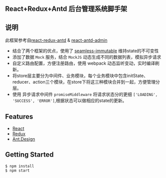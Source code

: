 ## React+Redux+Antd 后台管理系统脚手架

## 说明

此框架参考自[react-redux-antd](https://github.com/okoala/react-redux-antd) & [react-antd-admin](https://github.com/fireyy/react-antd-admin)

- 结合了两个框架的优点，使用了 [seamless-immutable](https://github.com/rtfeldman/seamless-immutable) 维持state的不可变性
- 添加了数据 `Mock` 服务，结合 `MockJS` 动态生成不同的数据列表，模拟异步请求
- 自定义路由配置，方便注册路由，使用 webpack 动态监听变动，实时编译刷新。
- 将store层主要分为中间件、业务模块，每个业务模块中包含initState、reducer、action三个模块，在store下将这三种模块合并到一起，方便管理分层。
- 使用 异步请求中间件 `promiseMiddleware` 将请求状态分的更细 `['LOADING', 'SUCCESS', 'ERROR']`,根据状态可以做相应的state的更新。

## Features

- [React](https://facebook.github.io/react/)
- [Redux](https://github.com/reactjs/redux)
- [Ant.Design](http://ant.design/)


## Getting Started

```shell
$ npm install
$ npm start
```
